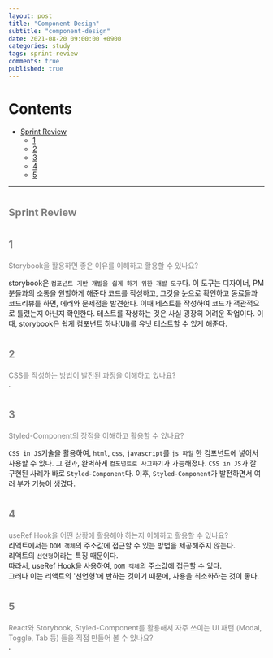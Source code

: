 ```yaml
---
layout: post
title: "Component Design"
subtitle: "component-design"
date: 2021-08-20 09:00:00 +0900
categories: study
tags: sprint-review
comments: true
published: true
---
```


# Contents

- [Sprint Review](#sprint-review)
  - [1](#1)
  - [2](#2)
  - [3](#3)
  - [4](#4)
  - [5](#5)

---

# <span style="font-size:20px;color:gray">Sprint Review</span>

# <span style="font-size:20px;color:gray">1</span>

<span style="color:gray">Storybook을 활용하면 좋은 이유를 이해하고 활용할 수 있나요?</span>
<br>

storybook은 `컴포넌트 기반 개발을 쉽게 하기 위한 개발 도구`다. 이 도구는 디자이너, PM 분들과의 소통을 원할하게 해준다
코드를 작성하고, 그것을 눈으로 확인하고 동료들과 코드리뷰를 하면, 에러와 문제점을 발견한다.
이때 테스트를 작성하여 코드가 객관적으로 틀렸는지 아닌지 확인한다. 테스트를 작성하는 것은 사실 굉장히 어려운 작업이다.
이때, storybook은 쉽게 컴포넌트 하나(UI)를 유닛 테스트할 수 있게 해준다.

# <span style="font-size:20px;color:gray">2</span>

<span style="color:gray">CSS를 작성하는 방법이 발전된 과정을 이해하고 있나요?</span>
<br>
.

# <span style="font-size:20px;color:gray">3</span>

<span style="color:gray">Styled-Component의 장점을 이해하고 활용할 수 있나요?</span>
<br>

`CSS in JS`기술을 활용하여, `html`, `css`, `javascript`를 `js 파일` 한 컴포넌트에 넣어서 사용할 수 있다.
그 결과, 완벽하게 `컴포넌트로 사고하기`가 가능해졌다.
`CSS in JS`가 잘 구현된 사례가 바로 `Styled-Component`다.
이후, `Styled-Component`가 발전하면서 여러 부가 기능이 생겼다.

# <span style="font-size:20px;color:gray">4</span>

<span style="color:gray">useRef Hook을 어떤 상황에 활용해야 하는지 이해하고 활용할 수 있나요?</span>
<br>
리액트에서는 `DOM 객체`의 주소값에 접근할 수 있는 방법을 제공해주지 않는다.<br>
리액트의 `선언형`이라는 특징 때문이다.<br>
따라서, useRef Hook을 사용하여, `DOM 객체`의 주소값에 접근할 수 있다.<br>
그러나 이는 리액트의 '선언형'에 반하는 것이기 때문에, 사용을 최소화하는 것이 좋다.

# <span style="font-size:20px;color:gray">5</span>

<span style="color:gray">React와 Storybook, Styled-Component를 활용해서 자주 쓰이는 UI 패턴 (Modal, Toggle, Tab 등) 들을 직접 만들어 볼 수 있나요?</span>
<br>
.
